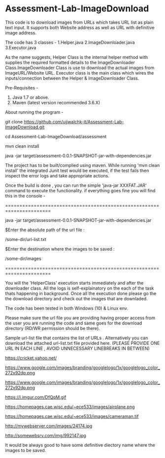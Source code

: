 # Assessment-Lab-ImageDownload
This code is to download images from URLs which takes URL list as plain text input. It supports both Website address as well as URL with definitive image address.

The code has 3 classes -
  1.Helper.java
  2.ImageDownloader.java
  3.Executor.java
  
 As the name suggests, Helper Class is the internal helper method with supplies the required formatted details to the ImageDownloader Class.ImageDownloader Class is use to download the actual images from ImageURL/Website URL. Executor class is the main class which wires the inputs/connection between the Helper  & ImageDownloader Class.
 
 Pre-Requisites -
   1. Java 1.7 or above.
   2. Maven (latest version recommended 3.6.X)
   
About running the program -

  git clone https://github.com/ujjwalchk-it/Assessment-Lab-ImageDownload.git
  
  cd Assessment-Lab-ImageDownload/assessment
  
  mvn clean install
  
  java -jar target/assessment-0.0.1-SNAPSHOT-jar-with-dependencies.jar 
  
The project has to be built/complied using maven. While running 'mvn clean install' the integrated Junit test would be executed, if the test fails then inspect the error logs and take appropriate actions. 

Once the build is done , you can run the simple 'java-jar XXXFAT.JAR' command to execute the functionality. 
if everything goes fine you will find this in the console -

======================================================================

 java -jar target/assessment-0.0.1-SNAPSHOT-jar-with-dependencies.jar
 
 $Enter the absolute path of the url file :
 
 /some-dir/url-list.txt
 
 $Enter the destination where the images to be saved : 
 
 /some-dir/images

====================================================================== 
 
You will the 'HelperClass' execution starts immediately and after the downloader class. All the logs is self-explainatory on the each of the task thats happening in background. Once all the execution done please go the the download directory and check out the images that are downladed.

The code has been tested in both Windows (10) & Linux env.

Please make sure the url file you are providing having proper access from the user you are running the code and same goes for the download directory (RD/WR permission should be there).

Sample url-list file that contains the list of URLs . Alternatively you can download the attached url-list.txt file provided here.
(PLEASE PROVIDE ONE URL IN EACH LINE , AVOID UNNECESSARY LINEBREAKS IN BETWEEN)



https://cricket.yahoo.net/

https://www.google.com/images/branding/googlelogo/1x/googlelogo_color_272x92dp.png

https://www.google.com/images/branding/googlelogo/1x/googlelogo_color_272x92dp.png

https://i.imgur.com/DfQqM.gif

https://homepages.cae.wisc.edu/~ece533/images/airplane.png

https://homepages.cae.wisc.edu/~ece533/images/cameraman.tif

http://mywebserver.com/images/24174.jpg

http://somewebsrv.com/img/992147.jpg

It would be always good to have some definitive diectory name where the images to be saved.
